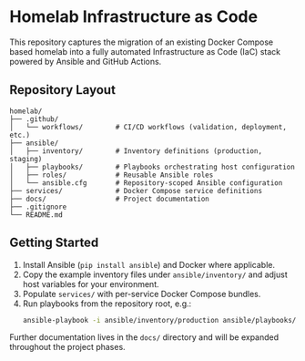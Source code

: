 # Homelab Infrastructure as Code

This repository captures the migration of an existing Docker Compose based homelab into a fully automated Infrastructure as Code (IaC) stack powered by Ansible and GitHub Actions.

## Repository Layout

```
homelab/
├── .github/
│   └── workflows/        # CI/CD workflows (validation, deployment, etc.)
├── ansible/
│   ├── inventory/        # Inventory definitions (production, staging)
│   ├── playbooks/        # Playbooks orchestrating host configuration
│   ├── roles/            # Reusable Ansible roles
│   └── ansible.cfg       # Repository-scoped Ansible configuration
├── services/             # Docker Compose service definitions
├── docs/                 # Project documentation
├── .gitignore
└── README.md
```

## Getting Started

1. Install Ansible (`pip install ansible`) and Docker where applicable.
2. Copy the example inventory files under `ansible/inventory/` and adjust host variables for your environment.
3. Populate `services/` with per-service Docker Compose bundles.
4. Run playbooks from the repository root, e.g.:
   ```bash
   ansible-playbook -i ansible/inventory/production ansible/playbooks/hardening.yml
   ```

Further documentation lives in the `docs/` directory and will be expanded throughout the project phases.

